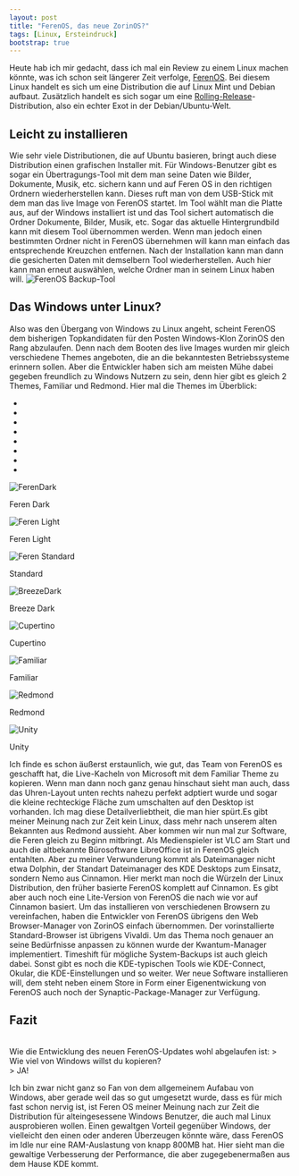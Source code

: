 ```yaml
---
layout: post
title: "FerenOS, das neue ZorinOS?"
tags: [Linux, Ersteindruck]
bootstrap: true
---
```


Heute hab ich mir gedacht, dass ich mal ein Review zu einem Linux machen könnte, was ich schon seit längerer Zeit verfolge, [FerenOS](https://ferenos.weebly.com/).
Bei diesem Linux handelt es sich um eine Distribution die auf Linux Mint und Debian aufbaut. Zus&auml;tzlich handelt es sich sogar um eine [Rolling-Release](https://linux-einsteiger-wiki.de/title/Rolling_Distros)-Distribution, also ein echter Exot in der Debian/Ubuntu-Welt. <!--more-->

## Leicht zu installieren
Wie sehr viele Distributionen, die auf Ubuntu basieren, bringt auch diese Distribution einen grafischen Installer mit. Für Windows-Benutzer gibt es sogar ein Übertragungs-Tool mit dem man seine Daten wie Bilder, Dokumente, Musik, etc. sichern kann und auf Feren OS in den richtigen Ordnern wiederherstellen kann. Dieses ruft man von dem USB-Stick mit dem man das live Image von FerenOS startet. Im Tool wählt man die Platte aus, auf der Windows installiert ist und das Tool sichert automatisch die Ordner Dokumente, Bilder, Musik, etc. Sogar das aktuelle Hintergrundbild kann mit diesem Tool übernommen werden. Wenn man jedoch einen bestimmten Ordner nicht in FerenOS übernehmen will kann man einfach das entsprechende Kreuzchen entfernen. Nach der Installation kann man dann die gesicherten Daten mit demselbern Tool wiederherstellen. Auch hier kann man erneut auswählen, welche Ordner man in seinem Linux haben will.
![FerenOS Backup-Tool](/assets/img/blog/Jan2020/FerenBackup.png)<br>

## Das Windows unter Linux?
Also was den Übergang von Windows zu Linux angeht, scheint FerenOS dem bisherigen Topkandidaten für den Posten Windows-Klon ZorinOS den Rang abzulaufen. Denn nach dem Booten des live Images wurden mir gleich verschiedene Themes angeboten, die an die bekanntesten Betriebssysteme erinnern sollen. Aber die Entwickler haben sich am meisten Mühe dabei gegeben freundlich zu Windows Nutzern zu sein, denn hier gibt es gleich 2 Themes, Familiar und Redmond. Hier mal die Themes im Überblick:
<div id="demo" class="carousel slide" data-ride="carousel">

  <!-- Indicators -->
  <ul class="carousel-indicators">
    <li data-target="#demo" data-slide-to="0" class="active"></li>
    <li data-target="#demo" data-slide-to="1"></li>
    <li data-target="#demo" data-slide-to="2"></li>
    <li data-target="#demo" data-slide-to="3"></li>
    <li data-target="#demo" data-slide-to="4"></li>
    <li data-target="#demo" data-slide-to="5"></li>
    <li data-target="#demo" data-slide-to="6"></li>
    <li data-target="#demo" data-slide-to="7"></li>
  </ul>

  <!-- The slideshow -->
  <div class="carousel-inner">
    <div class="carousel-item active">
        <img src="/assets/img/blog/Jan2020/FerenDark.png" alt="FerenDark">
        <div class="carousel-caption">
            <p>Feren Dark</p>
        </div>
    </div>
    <div class="carousel-item">
        <img src="/assets/img/blog/Jan2020/FerenLight.png" alt="Feren Light">
        <div class="carousel-caption">
            <p>Feren Light</p>
        </div>
    </div>
    <div class="carousel-item">
        <img src="/assets/img/blog/Jan2020/FerenStandart.png" alt="Feren Standard">
        <div class="carousel-caption">
            <p>Standard</p>
        </div>
    </div>
    <div class="carousel-item">
        <img src="/assets/img/blog/Jan2020/FerenBrezzeDark.png" alt="BreezeDark">
        <div class="carousel-caption">
            <p>Breeze Dark</p>
        </div>
    </div>
    <div class="carousel-item">
        <img src="/assets/img/blog/Jan2020/FerenCupertino.png" alt="Cupertino">
        <div class="carousel-caption">
            <p>Cupertino</p>
        </div>
    </div>
    <div class="carousel-item">
        <img src="/assets/img/blog/Jan2020/FerenFamilar.png" alt="Familiar">
        <div class="carousel-caption">
            <p>Familiar</p>
        </div>
    </div>
    <div class="carousel-item">
        <img src="/assets/img/blog/Jan2020/FerenRedmond.png" alt="Redmond">
        <div class="carousel-caption">
            <p>Redmond</p>
        </div>
    </div>
    <div class="carousel-item">
        <img src="/assets/img/blog/Jan2020/FerenUnity02.png" alt="Unity">
        <div class="carousel-caption">
            <p>Unity</p>
        </div>
    </div>
  </div>

  <!-- Left and right controls -->
  <a class="carousel-control-prev" href="#demo" data-slide="prev">
    <i class="fa fa-caret-left" aria-hidden="true" style="font-size:50pt; color:black"></i>
  </a>
  <a class="carousel-control-next" href="#demo" data-slide="next">
    <i class="fa fa-caret-right" aria-hidden="true" style="font-size:50pt; color:black"></i>
  </a>

</div>
Ich finde es schon &auml;u&szlig;erst erstaunlich, wie gut, das Team von FerenOS es geschafft hat, die Live-Kacheln von Microsoft mit dem Familiar Theme zu kopieren. Wenn man dann noch ganz genau hinschaut sieht man auch, dass das Uhren-Layout unten rechts nahezu perfekt adptiert wurde und sogar die kleine rechteckige Fläche zum umschalten auf den Desktop ist vorhanden. Ich mag diese Detailverliebtheit, die man hier spürt.Es gibt meiner Meinung nach zur Zeit kein Linux, dass mehr nach unserem alten Bekannten aus Redmond aussieht.
Aber kommen wir nun mal zur Software, die Feren gleich zu Beginn mitbringt. Als Medienspieler ist VLC am Start und auch die altbekannte Bürosoftware LibreOffice ist in FerenOS gleich entahlten. Aber zu meiner Verwunderung kommt als Dateimanager nicht etwa Dolphin, der Standart Dateimanager des KDE Desktops zum Einsatz, sondern Nemo aus Cinnamon. Hier merkt man noch die Würzeln der Linux Distribution, den früher basierte FerenOS komplett auf Cinnamon. Es gibt aber auch noch eine Lite-Version von FerenOS die nach wie vor auf Cinnamon basiert. Um das installieren von verschiedenen Browsern zu vereinfachen, haben die Entwickler von FerenOS übrigens den Web Browser-Manager von ZorinOS einfach &uuml;bernommen. Der vorinstallierte Standard-Browser ist übrigens Vivaldi. Um das Thema noch genauer an seine Bedürfnisse anpassen zu können wurde der Kwantum-Manager implementiert. Timeshift für mögliche System-Backups ist auch gleich dabei. Sonst gibt es noch die KDE-typischen Tools wie KDE-Connect, Okular, die KDE-Einstellungen und so weiter.
Wer neue Software installieren will, dem steht neben einem Store in Form einer Eigenentwickung von FerenOS auch noch der Synaptic-Package-Manager zur Verfügung.

## Fazit
<br>
Wie die Entwicklung des neuen FerenOS-Updates wohl abgelaufen ist:
> Wie viel von Windows willst du kopieren?<br>
> JA!

Ich bin zwar nicht ganz so Fan von dem allgemeinem Aufabau von Windows, aber gerade weil das so gut umgesetzt wurde, dass es f&uuml;r mich fast schon nervig ist, ist Feren OS meiner Meinung nach zur Zeit die Distribution für alteingesessene Windows Benutzer, die auch mal Linux ausprobieren wollen. Einen gewaltgen Vorteil gegenüber Windows, der vielleicht den einen oder anderen &Uuml;berzeugen könnte w&auml;re, dass FerenOS im Idle nur eine RAM-Auslastung von knapp 800MB hat. Hier sieht man die gewaltige Verbesserung der Performance, die aber zugegebenerma&szlig;en aus dem Hause KDE kommt. 